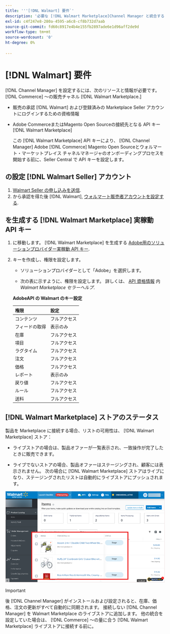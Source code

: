 ```yaml
---
title: '''[!DNL Walmart] 要件`'
description: '必要な [!DNL Walmart Marketplace]Channel Manager と統合するための情報およびリソースです。'
exl-id: c4f247e8-280a-4595-a6c8-cf8b732d7aab
source-git-commit: fd60c8917e4b4e155fb2897ade6e1d96aff2de9d
workflow-type: tm+mt
source-wordcount: '0'
ht-degree: 0%

---
```


# [!DNL Walmart] 要件

[!DNL Channel Manager] を設定するには、次のリソースと情報が必要です。 [!DNL Commerce] ～の販売チャネル [!DNL Walmart Marketplace.]

* 販売の承認 [!DNL Walmart] および登録済みの Marketplace Seller アカウントにログインするための資格情報

* Adobe CommerceまたはMagento Open Sourceの接続先となる API キー [!DNL Walmart Marketplace]

   この [!DNL Walmart Marketplace] API キーにより、 [!DNL Channel Manager] Adobe [!DNL Commerce] Magento Open Sourceとウォルマート・マーケットプレイス チャネルマネージャのオンボーディングプロセスを開始する前に、Seller Central で API キーを設定します。

## の設定 [!DNL Walmart Seller] アカウント

1. [Walmart Seller の申し込みを送信](https://marketplace-apply.walmart.com/apply?id=0014M00001zivMpQAI).
1. から承認を得た後 [!DNL Walmart], [ウォルマート販売者アカウントを設定する](https://seller.walmart.com/signup?q=&amp;origin=solution_provider&amp;src=0014M00001zivMp).

## を生成する [!DNL Walmart Marketplace] 実稼動 API キー

1. に移動します。 [!DNL Walmart Marketplace] を生成する [Adobe用のソリューションプロバイダー実稼動 API キー](https://developer.walmart.com/#preloginModal?redirectUri=https%3A%2F%2Fdeveloper.walmart.com%2Faccount%2FgenerateKey).

1. キーを作成し、権限を設定します。

   * ソリューションプロバイダーとして「Adobe」を選択します。

   * 次の表に示すように、権限を設定します。 詳しくは、 [API 資格情報](https://sellerhelp.walmart.com/seller/s/guide?article=000006422) 内 _Walmart Marketplace セラーヘルプ_.

   **AdobeAPI の Walmart のキー設定**

   | **権限** | **設定** |
   |----------------|-------------|
   | コンテンツ | フルアクセス |
   | フィードの取得 | 表示のみ |
   | 在庫 | フルアクセス |
   | 項目 | フルアクセス |
   | ラグタイム | フルアクセス |
   | 注文 | フルアクセス |
   | 価格 | フルアクセス |
   | レポート | 表示のみ |
   | 戻り値 | フルアクセス |
   | ルール | フルアクセス |
   | 送料 | フルアクセス |

## [!DNL Walmart Marketplace] ストアのステータス

製品を Marketplace に接続する場合、リストの可用性は、 [!DNL Walmart Marketplace] ストア：

* ライブストアの場合は、製品オファーが一覧表示され、一致操作が完了したときに販売できます。

* ライブでないストアの場合、製品オファーはステージングされ、顧客には表示されません。 次の場合に [!DNL Walmart Marketplace] ストアはライブになり、ステージングされたリストは自動的にライブストアにプッシュされます。

![[!DNL Walmart Seller Central] 段階別製品](assets/walmart-seller-central-staged.png)

>[!IMPORTANT]
>
>後 [!DNL Channel Manager] がインストールおよび設定されると、在庫、価格、注文の更新がすべて自動的に同期されます。 接続しない [!DNL Channel Manager] を Walmart Marketplace のライブストアに追加します。 他の統合を設定していた場合は、 [!DNL Commerce] ～の量に合う [!DNL Walmart Marketplace] ライブストアに接続する前に。

